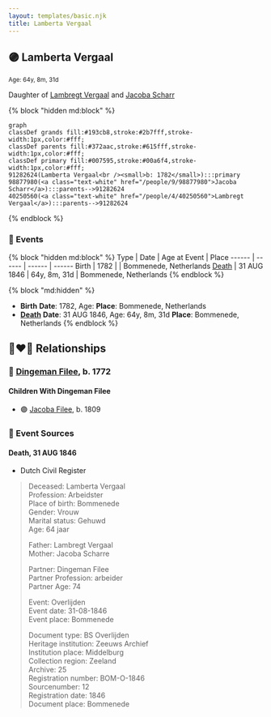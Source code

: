 ```yaml
---
layout: templates/basic.njk
title: Lamberta Vergaal
---
```

## 🟣 Lamberta Vergaal
<small>Age: 64y, 8m, 31d</small>

Daughter of [Lambregt Vergaal](/people/4/40250560) and [Jacoba Scharr](/people/9/98877980)

{% block "hidden md:block" %}
```mermaid
graph
classDef grands fill:#193cb8,stroke:#2b7fff,stroke-width:1px,color:#fff;
classDef parents fill:#372aac,stroke:#615fff,stroke-width:1px,color:#fff;
classDef primary fill:#007595,stroke:#00a6f4,stroke-width:1px,color:#fff;
91282624(Lamberta Vergaal<br /><small>b: 1782</small>):::primary
98877980(<a class="text-white" href="/people/9/98877980">Jacoba Scharr</a>):::parents-->91282624
40250560(<a class="text-white" href="/people/4/40250560">Lambregt Vergaal</a>):::parents-->91282624
```
{% endblock %}

### 📆 Events

{% block "hidden md:block" %}
Type | Date | Age at Event | Place
------ | ------ | ------ | ------
Birth | 1782 |  | Bommenede, Netherlands
[Death](#event-event-4) | 31 AUG 1846 | 64y, 8m, 31d | Bommenede, Netherlands
{% endblock %}

{% block "md:hidden" %}
- **Birth**
**Date**: 1782, Age:
**Place**: Bommenede, Netherlands
- **[Death](#event-event-4)**
**Date**: 31 AUG 1846, Age: 64y, 8m, 31d
**Place**: Bommenede, Netherlands
{% endblock %}

## 👩‍❤️‍👨 Relationships

### 🔵 [Dingeman Filee](/people/1/19898025), b. 1772

#### Children With Dingeman Filee
* 🟣 [Jacoba Filee](/people/2/24768838), b. 1809
### 📰 Event Sources

#### <a id="event-event-4"></a> Death, 31 AUG 1846
* Dutch Civil Register
>   
  > Deceased: Lamberta Vergaal  
  > Profession: Arbeidster  
  > Place of birth: Bommenede  
  > Gender: Vrouw  
  > Marital status: Gehuwd  
  > Age: 64 jaar  
  >   
  > Father: Lambregt Vergaal  
  > Mother: Jacoba Scharre  
  >   
  > Partner: Dingeman Filee  
  > Partner Profession: arbeider  
  > Partner Age: 74  
  >   
  > Event: Overlijden  
  > Event date: 31-08-1846  
  > Event place: Bommenede  
  >   
  > Document type: BS Overlijden  
  > Heritage institution: Zeeuws Archief  
  > Institution place: Middelburg  
  > Collection region: Zeeland  
  > Archive: 25  
  > Registration number: BOM-O-1846  
  > Sourcenumber: 12  
  > Registration date: 1846  
  > Document place: Bommenede
